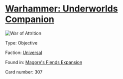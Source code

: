# [Warhammer: Underworlds Companion](https://guidokessels.github.io/wh-underworlds)

  

![War of Attrition](https://warhammerunderworlds.com/wp-content/uploads/sites/6/2018/03/307_ENG.png)



Type: Objective

Faction: [Universal](https://guidokessels.github.io/wh-underworlds/factions/universal)

Found in: [Magore's Fiends Expansion](https://guidokessels.github.io/wh-underworlds/locations/magores-fiends-expansion)

Card number: 307

